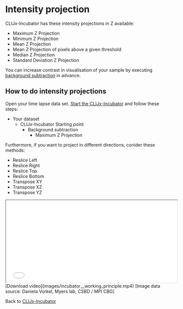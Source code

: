 # Intensity projection
CLIJx-Incubator has these intensity projections in Z available:
* Maximum Z Projection
* Minimum Z Projection
* Mean Z Projection
* Mean Z Projection of pixels above a given threshold
* Median Z Projection
* Standard Deviation Z Projection

You can increase contrast in visualisation of your sample by executing [background subtraction](https://clij.github.io/incubator/filtering) in advance.

## How to do intensity projections
Open your time lapse data set. [Start the CLIJx-Incubator](https://clij.github.io/incubator/getting_started) and follow these steps:

* Your dataset
  * CLIJx-Incubator Starting point
    * Background subtraction
      * Maximum Z Projection

Furthermore, if you want to project in different directions, conider these methods:
* Reslice Left
* Reslice Right
* Reslice Top
* Reslice Bottom
* Transpose XY
* Transpose XZ
* Transpose YZ

<iframe src="images/incubator__working_principle.mp4" width="540" height="260"></iframe>
[Download video](images/incubator__working_principle.mp4) [Image data source: Daniela Vorkel, Myers lab, CSBD / MPI CBG]

Back to [CLIJx-Incubator](https://clij.github.io/incubator)